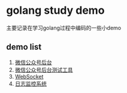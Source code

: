 # golang study demo

主要记录在学习golang过程中编码的一些小demo

## demo list
1. [微信公众号后台](https://github.com/todorex/go-demos/tree/master/wx-server)
2. [微信公众号后台测试工具](https://github.com/todorex/go-demos/tree/master/wx-debug)
3. [WebSocket](https://github.com/todorex/go-demos/tree/master/websocket)
4. [日志监控系统](https://github.com/todorex/go-demos/tree/master/log-monitor)
